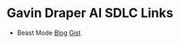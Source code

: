 # Gavin Draper AI SDLC Links
* Beast Mode [Blog](https://burkeholland.github.io/posts/beast-mode-3-1/) [Gist](https://gist.github.com/burkeholland/88af0249c4b6aff3820bf37898c8bacf)

